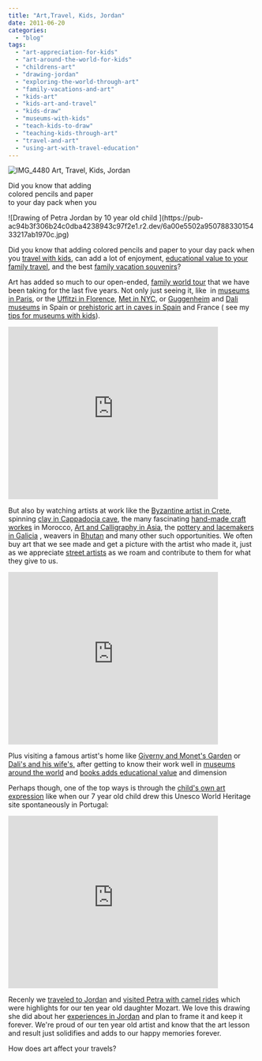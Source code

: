 ```yaml
---
title: "Art,Travel, Kids, Jordan"
date: 2011-06-20
categories: 
  - "blog"
tags: 
  - "art-appreciation-for-kids"
  - "art-around-the-world-for-kids"
  - "childrens-art"
  - "drawing-jordan"
  - "exploring-the-world-through-art"
  - "family-vacations-and-art"
  - "kids-art"
  - "kids-art-and-travel"
  - "kids-draw"
  - "museums-with-kids"
  - "teach-kids-to-draw"
  - "teaching-kids-through-art"
  - "travel-and-art"
  - "using-art-with-travel-education"
---
```


 ![IMG_4480](https://pub-ac94b3f306b24c0dba4238943c97f2e1.r2.dev/6a00e5502a95078833014e8941a843970d.jpg) Art, Travel, Kids, Jordan

Did you know that adding  
colored pencils and paper  
to your day pack when you

<!--more--> ![Drawing of Petra Jordan by 10 year old child ](https://pub-ac94b3f306b24c0dba4238943c97f2e1.r2.dev/6a00e5502a95078833015433217ab1970c.jpg)  
  
  
Did you know that adding colored pencils and paper to your day pack when you [travel with kids](https://pub-ac94b3f306b24c0dba4238943c97f2e1.r2.dev/2011/02/kids-friends-travel-on-the-ultimate-family-adventure.html "travel with kids"), can add a lot of enjoyment, [educational value to your family travel](https://pub-ac94b3f306b24c0dba4238943c97f2e1.r2.dev/2010/04/family-travel-homeschool-education-global-students-lifestyle-design-location-independent-4hww-around.html "family travel education value"), and the best [family vacation souvenirs](https://pub-ac94b3f306b24c0dba4238943c97f2e1.r2.dev/2010/06/family-travel-scotland-edinburgh-funny-sign-souvenir-shop-edinburgh-festival-camping.html "family vacation souvenirs")?  
  
Art has added so much to our open-ended, [family world tour](https://pub-ac94b3f306b24c0dba4238943c97f2e1.r2.dev/2010/04/around-the-world-family-travel-soultravelers3-digital-nomad-global-international-family-travel.html "family world tour") that we have been taking for the last five years. Not only just seeing it, like  in [museums in Paris](https://pub-ac94b3f306b24c0dba4238943c97f2e1.r2.dev/2006/09/madeline-linea.html "museums in paris"), or the [Uffitzi in Florence](https://pub-ac94b3f306b24c0dba4238943c97f2e1.r2.dev/2008/02/the-uffitzi.html "uffitzi in florence"), [Met in NYC](https://pub-ac94b3f306b24c0dba4238943c97f2e1.r2.dev/2009/09/family-travel-photo-nyc-usa-metropolitan-museum-of-art-egyptian.html "Metropolitan Art museum New York City with kids"), or [Guggenheim](https://pub-ac94b3f306b24c0dba4238943c97f2e1.r2.dev/2009/06/wow-guggenheim-bilbao-.html "guggenheim museum bilbao family vacation") and [Dali museums](https://pub-ac94b3f306b24c0dba4238943c97f2e1.r2.dev/2006/10/dali-musee-hot.html "Dali museum in spain travel vacation") in Spain or [prehistoric art in caves in Spain](https://pub-ac94b3f306b24c0dba4238943c97f2e1.r2.dev/2008/11/altamira-sistin.html "prehistoric art altamira ") and France ( see my [tips for museums with kids](https://pub-ac94b3f306b24c0dba4238943c97f2e1.r2.dev/2010/08/10-tips-for-travel-tours-museums-with-kids-family-friendly-travel-advice-information-help-education.html "best tips museums with kids")).  
  

<iframe src="http://www.youtube.com/embed/PlUGZt9w0GA?rel=0" width="425" frameborder="0" height="349"></iframe>

  
  
But also by watching artists at work like the [Byzantine artist in Crete](https://pub-ac94b3f306b24c0dba4238943c97f2e1.r2.dev/2007/06/byzantine-art.html "byzantine art in Crete"), spinning [clay in Cappadocia cave](https://pub-ac94b3f306b24c0dba4238943c97f2e1.r2.dev/2007/07/making-pottery.html "pottery in cappadocia, turkey in cave"), the many fascinating [hand-made craft workes](https://pub-ac94b3f306b24c0dba4238943c97f2e1.r2.dev/2007/04/made-by-hand.html "best hand made crafts art in Morocco") in Morocco, [Art and Calligraphy in Asia](https://pub-ac94b3f306b24c0dba4238943c97f2e1.r2.dev/2011/02/20-stunning-photos-chinese-new-year-georgetown-penang.html "stunning photos asia"), the [pottery and lacemakers in Galicia](https://pub-ac94b3f306b24c0dba4238943c97f2e1.r2.dev/2008/10/lace-pottery-in.html "pottery and lace in Galicia") , weavers in [Bhutan](https://pub-ac94b3f306b24c0dba4238943c97f2e1.r2.dev/2011/05/family-vacation-in-bhutan.html "bhutan vacation") and many other such opportunities. We often buy art that we see made and get a picture with the artist who made it, just as we appreciate [street artists](https://pub-ac94b3f306b24c0dba4238943c97f2e1.r2.dev/2007/11/prague-at-night.html "street artist in Prague") as we roam and contribute to them for what they give to us.  
  

<iframe src="http://www.youtube.com/embed/u--oJOfTs2Q?rel=0" width="425" frameborder="0" height="349"></iframe>

  
  
Plus visiting a famous artist's home like [Giverny and Monet's Garden](https://pub-ac94b3f306b24c0dba4238943c97f2e1.r2.dev/2006/10/giverny-monets.html "visiting Giverny Monet's garden family vacation france") or [Dali's and his wife's,](https://pub-ac94b3f306b24c0dba4238943c97f2e1.r2.dev/2009/07/top-10-costa-brava-secret-gems-spain.html "costa brava gems like Dali houses") after getting to know their work well in [museums around the world](https://pub-ac94b3f306b24c0dba4238943c97f2e1.r2.dev/2006/09/3-museums-in-a.html "museums around the world with kids") and [books adds educational value](https://pub-ac94b3f306b24c0dba4238943c97f2e1.r2.dev/2010/03/long-term-family-travel-homeschool-roadschool-world-school-digitalnomad-lifestyle-design-virtual-.html "education and travel homeschool books") and dimension  
  
Perhaps though, one of the top ways is through the [child's own art expression](https://pub-ac94b3f306b24c0dba4238943c97f2e1.r2.dev/2010/02/kids-art-creativity-travel-family-friendly-travel-education-homeschool-roadschool-.html "child's art expression") like when our 7 year old child drew this Unesco World Heritage site spontaneously in Portugal:  
  

<iframe src="http://www.youtube.com/embed/64FxMX2fzQs?rel=0" width="425" frameborder="0" height="349"></iframe>

  
  
Recenly we [traveled to Jordan](https://pub-ac94b3f306b24c0dba4238943c97f2e1.r2.dev/2011/05/jordan-family-travel-is-it-safe.html "travel to jordan is safe") and [visited Petra with camel rides](https://pub-ac94b3f306b24c0dba4238943c97f2e1.r2.dev/2011/06/family-vacation-petra-wow-.html "petra jordan family vacation ") which were highlights for our ten year old daughter Mozart. We love this drawing she did about her [experiences in Jordan](https://pub-ac94b3f306b24c0dba4238943c97f2e1.r2.dev/2011/05/jordan-tourismsmartest-.html "travel experiences in Jordan") and plan to frame it and keep it forever. We're proud of our ten year old artist and know that the art lesson and result just solidifies and adds to our happy memories forever.  
  
How does art affect your travels?
